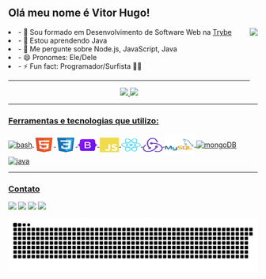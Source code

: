 ## Olá meu nome é Vitor Hugo!

<div align="center">
  <img height="150px" align="right" src="https://theme.zdassets.com/theme_assets/9633455/9814df697eaf49815d7df109110815ff887b3457.png" />
  <div align="left" style="display: inline_block">
    <li>- 🔭 Sou formado em Desenvolvimento de Software Web na <a href="https://betrybe.com">Trybe</a></li>
    <li>- 🌱 Estou aprendendo Java</li>
    <li>- 💬 Me pergunte sobre Node.js, JavaScript, Java</li>
    <li>- 😄 Pronomes: Ele/Dele</li>
    <li>- ⚡ Fun fact: Programador/Surfista 🏄‍♂️ </li>
  </div>
</div>

---

<div align="center">
  <a href="https://github.com/Vitor-Hugo-Dev?tab=repositories">
  <img height="180em" src="https://github-readme-stats.vercel.app/api?username=Vitor-Hugo-Dev&show_icons=true&theme=dark&include_all_commits=true&count_private=true&icon_color=2FC18C&title_color=2FC18C&bg_color=1A1D21"/>
  <img height="180em" src="https://github-readme-stats.vercel.app/api/top-langs/?username=Vitor-Hugo-Dev&layout=compact&langs_count=7&theme=dark&title_color=2FC18C&bg_color=1A1D21"/>
</div>

---

### Ferramentas e tecnologias que utilizo:

<div>
  <img align="center" alt="bash" height="30" width="40" src="https://cdn.jsdelivr.net/gh/devicons/devicon/icons/bash/bash-plain.svg">
  <img align="center" alt="HTML" height="30" width="40" src="https://raw.githubusercontent.com/devicons/devicon/master/icons/html5/html5-original.svg">
  <img align="center" alt="CSS" height="30" width="40" src="https://raw.githubusercontent.com/devicons/devicon/master/icons/css3/css3-original.svg">
  <img align="center" alt="bootstrap" height="30" width="40" src="https://raw.githubusercontent.com/devicons/devicon/master/icons/bootstrap/bootstrap-original.svg">
  <img align="center" alt="Js" height="30" width="40" src="https://raw.githubusercontent.com/devicons/devicon/master/icons/javascript/javascript-plain.svg">
  <img align="center" alt="React" height="30" width="40" src="https://raw.githubusercontent.com/devicons/devicon/master/icons/react/react-original.svg">
  <img align="center" alt="redux" height="30" width="40" src="https://raw.githubusercontent.com/devicons/devicon/master/icons/redux/redux-original.svg">
  <img align="center" alt="mysql" height="45" width="60" src="https://raw.githubusercontent.com/devicons/devicon/master/icons/mysql/mysql-original-wordmark.svg">
  <img align="center" alt="mongoDB" height="40" width="55" src="https://cdn.jsdelivr.net/gh/devicons/devicon/icons/mongodb/mongodb-original-wordmark.svg" />
  <img align="center" alt="java" height="40" width="55" src="https://cdn.jsdelivr.net/gh/devicons/devicon/icons/java/java-original-wordmark.svg" />
          
</div>

---

### Contato

<div>
  <a href="https://www.linkedin.com/in/vitor-hugo-dino/" target="_blank"><img src="https://img.shields.io/badge/-LinkedIn-%230077B5?style=for-the-badge&logo=linkedin&logoColor=white" target="_blank"></a> 
  <a href = "mailto:vitorhugo.dev1997@gmail.com"><img src="https://img.shields.io/badge/-Gmail-%23333?style=for-the-badge&logo=gmail&logoColor=white" target="_blank"></a>
  <a href="https://instagram.com/vitor_dino" target="_blank"><img src="https://img.shields.io/badge/-Instagram-%23E4405F?style=for-the-badge&logo=instagram&logoColor=white" target="_blank"></a>
 <a href="https://discord.gg/5H2RcSRr" target="_blank"><img src="https://img.shields.io/badge/Discord-7289DA?style=for-the-badge&logo=discord&logoColor=white" target="_blank"></a> 
  
</div>
  
   ![Snake animation](https://github.com/Vitor-Hugo-Dev/vitor-hugo-dev/blob/output/github-contribution-grid-snake.svg)


